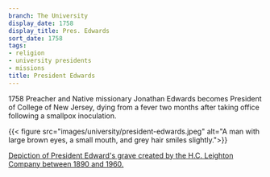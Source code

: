 ```yaml
---
branch: The University
display_date: 1758
display_title: Pres. Edwards
sort_date: 1758
tags:
- religion
- university presidents
- missions
title: President Edwards
---
```


1758 Preacher and Native missionary Jonathan Edwards becomes President of College of New Jersey, dying from a fever two months after taking office following a smallpox inoculation.

{{< figure src="images/university/president-edwards.jpeg" alt="A man with large brown eyes, a small mouth, and grey hair smiles slightly.">}}


[Depiction of President Edward's grave created by the H.C. Leighton Company between 1890 and 1960.](https://dpul.princeton.edu/catalog/8c97m100x)
